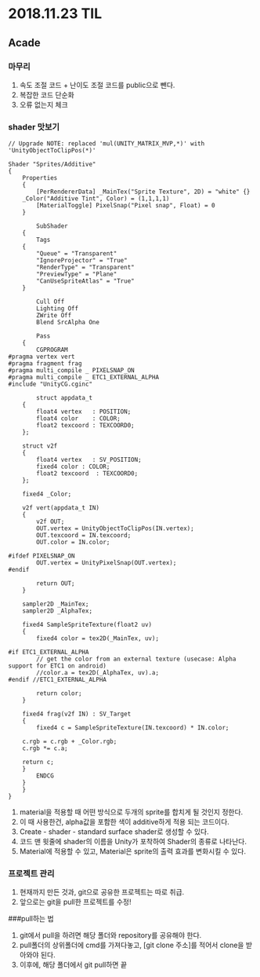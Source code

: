 ﻿# 2018.11.23 TIL## Acade### 마무리1. 속도 조절 코드 + 난이도 조절 코드를 public으로 뺀다.2. 복잡한 코드 단순화3. 오류 없는지 체크### shader 맛보기```// Upgrade NOTE: replaced 'mul(UNITY_MATRIX_MVP,*)' with 'UnityObjectToClipPos(*)'Shader "Sprites/Additive"{	Properties	{		[PerRendererData] _MainTex("Sprite Texture", 2D) = "white" {}	_Color("Additive Tint", Color) = (1,1,1,1)		[MaterialToggle] PixelSnap("Pixel snap", Float) = 0	}		SubShader	{		Tags	{		"Queue" = "Transparent"		"IgnoreProjector" = "True"		"RenderType" = "Transparent"		"PreviewType" = "Plane"		"CanUseSpriteAtlas" = "True"	}		Cull Off		Lighting Off		ZWrite Off		Blend SrcAlpha One		Pass	{		CGPROGRAM#pragma vertex vert#pragma fragment frag#pragma multi_compile _ PIXELSNAP_ON#pragma multi_compile _ ETC1_EXTERNAL_ALPHA#include "UnityCG.cginc"		struct appdata_t	{		float4 vertex   : POSITION;		float4 color    : COLOR;		float2 texcoord : TEXCOORD0;	};	struct v2f	{		float4 vertex   : SV_POSITION;		fixed4 color : COLOR;		float2 texcoord  : TEXCOORD0;	};	fixed4 _Color;	v2f vert(appdata_t IN)	{		v2f OUT;		OUT.vertex = UnityObjectToClipPos(IN.vertex);		OUT.texcoord = IN.texcoord;		OUT.color = IN.color;#ifdef PIXELSNAP_ON		OUT.vertex = UnityPixelSnap(OUT.vertex);#endif		return OUT;	}	sampler2D _MainTex;	sampler2D _AlphaTex;	fixed4 SampleSpriteTexture(float2 uv)	{		fixed4 color = tex2D(_MainTex, uv);#if ETC1_EXTERNAL_ALPHA		// get the color from an external texture (usecase: Alpha support for ETC1 on android)		//color.a = tex2D(_AlphaTex, uv).a;#endif //ETC1_EXTERNAL_ALPHA		return color;	}	fixed4 frag(v2f IN) : SV_Target	{		fixed4 c = SampleSpriteTexture(IN.texcoord) * IN.color;	c.rgb = c.rgb + _Color.rgb;	c.rgb *= c.a;	return c;	}		ENDCG	}	}}```1. material을 적용할 때 어떤 방식으로 두개의 sprite를 합치게 될 것인지 정한다.2. 이 때 사용한건, alpha값을 포함한 색이 additive하게 적용 되는 코드이다.3. Create - shader - standard surface shader로 생성할 수 있다.4. 코드 맨 윗줄에 shader의 이름을 Unity가 포착하여 Shader의 종류로 나타난다.5. Material에 적용할 수 있고, Material은 sprite의 출력 효과를 변화시킬 수 있다.### 프로젝트 관리1. 현재까지 만든 것과, git으로 공유한 프로젝트는 따로 취급.2. 앞으로는 git을 pull한 프로젝트를 수정!###pull하는 법1. git에서 pull을 하려면 해당 폴더와 repository를 공유해야 한다.2. pull폴더의 상위폴더에 cmd를 가져다놓고, [git clone 주소]를 적어서 clone을 받아와야 된다.3. 이후에, 해당 폴더에서 git pull하면 끝